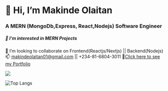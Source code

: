 # 👋 Hi, I’m Makinde Olaitan  
### A MERN (MongoDb,Express, React,Nodejs)  Software Engineer
##### 👀 I’m interested in MERN Projects  
💞️ I’m looking to collaborate on Frontend(Reactjs/Nextjs) || Backend(Nodejs) 
📫 makindeolaitan01@gmail.com || +234-81-6804-3011 
👀[Click here to see my Portfolio](portfolio-2024-drab.vercel.app) 


![](https://camo.githubusercontent.com/0617ed23e38f081b0ccb15f97b381a6c16988aa871097690c16d5e9a3f160352/68747470733a2f2f6769746875622d726561646d652d73747265616b2d73746174732e6865726f6b756170702e636f6d2f3f757365723d446576456d6d79267468656d653d616c676f6c6961)

 
![Top Langs](https://github-readme-stats.vercel.app/api/top-langs/?username=xertifiedloaded&hide_progress=false)
